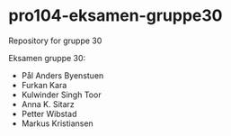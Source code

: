 # pro104-eksamen-gruppe30
Repository for gruppe 30

Eksamen gruppe 30:
* Pål Anders Byenstuen
* Furkan Kara
* Kulwinder Singh Toor
* Anna K. Sitarz
* Petter Wibstad
* Markus Kristiansen
